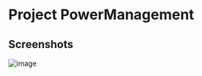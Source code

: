 
# Project PowerManagement
## Screenshots
![image](https://github.com/user-attachments/assets/9076a9c1-3067-45c2-8c8d-6f7227f33e0d)


